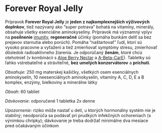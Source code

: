 Forever Royal Jelly
===================

Prípravok **Forever Royal Jelly** je **jeden z najkomplexnejších výživových
doplnkov**, tiež nazývaný ako “super potrava” bohatá na vitamíny, minerály,
obsahuje všetky esenciálne aminokyseliny. Prípravok má významný vplyv na
**posilnenie** [imunity](../diagnozy/imunitne-problemy), **regeneračné** účinky (pomáha
bunkám deliť sa bez prejavov starnutia alebo porúch). Pomáha “naštartovať” ľudí,
ktorí sú vysoko pracovne a vyťažení a tiež zmierňovať symptómy stresu,
zmierňovať dôsledok radioaktívneho žiarenia. Je odporúčaný **ženám**, ktoré chcú
otehotnieť (v kombinácii s [Aloe Berry Nectar](../diagnozy/imunitne-problemy) a
[A-Beta-CarE](a-beta-care)). Tabletky sú ľahko
vstrebateľné a stráviteľné, **bez umelých konzervátorov** a **príchutí**.

*Obsahuje*: 250 mg materskej kašičky, všetkých osem esenciálnych aminokyselín,
10 neesenciálnych aminokyselín, vitamíny A, C, D, E a B komplex, enzýmy,
bielkoviny a minerálne látky

*Obsah*: 60 tabliet

*Dávkovanie*: odporučené 1 tabletka 2x denne

*Upozornenie*: riziko môže nastať u detí, u ktorých hormonálny systém nie je
stabilný; neodporúča sa podávať pri prudkých infekčných ochoreniach (s výnimkou
chrípky); dávkovanie je treba dodržať minimálne dva mesiace pred očakávaným
účinkom
